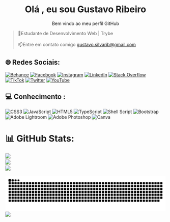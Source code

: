 <h1 align="center">Olá , eu sou Gustavo Ribeiro</h1>
                               <p align="center"> Bem vindo ao meu perfil GitHub </p>

>🌱Estudante de Desenvolvimento Web | Trybe<br><br>📫Entre em contato comigo gustavo.silvarib@gmail.com



## 🌐 Redes Sociais:
[![Behance](https://img.shields.io/badge/Behance-1769ff?logo=behance&logoColor=white)](https://behance.net/gustavomegusta) [![Facebook](https://img.shields.io/badge/Facebook-%231877F2.svg?logo=Facebook&logoColor=white)](https://facebook.com/gustavo.silvarib3) [![Instagram](https://img.shields.io/badge/Instagram-%23E4405F.svg?logo=Instagram&logoColor=white)](https://instagram.com/srgustavorib) [![LinkedIn](https://img.shields.io/badge/LinkedIn-%230077B5.svg?logo=linkedin&logoColor=white)](https://linkedin.com/in/gustavodasilvaribeiro) [![Stack Overflow](https://img.shields.io/badge/-Stackoverflow-FE7A16?logo=stack-overflow&logoColor=white)](https://stackoverflow.com/users/gustavo-ribeiro) [![TikTok](https://img.shields.io/badge/TikTok-%23000000.svg?logo=TikTok&logoColor=white)](https://tiktok.com/@@gustavomegusta) [![Twitter](https://img.shields.io/badge/Twitter-%231DA1F2.svg?logo=Twitter&logoColor=white)](https://twitter.com/srgustavorib) [![YouTube](https://img.shields.io/badge/YouTube-%23FF0000.svg?logo=YouTube&logoColor=white)](https://youtube.com/c//UC4pNLozj5H8LXk0Hls42z5A) 

## 💻 Conhecimento :
![CSS3](https://img.shields.io/badge/css3-%231572B6.svg?style=for-the-badge&logo=css3&logoColor=white) ![JavaScript](https://img.shields.io/badge/javascript-%23323330.svg?style=for-the-badge&logo=javascript&logoColor=%23F7DF1E) ![HTML5](https://img.shields.io/badge/html5-%23E34F26.svg?style=for-the-badge&logo=html5&logoColor=white) ![TypeScript](https://img.shields.io/badge/typescript-%23007ACC.svg?style=for-the-badge&logo=typescript&logoColor=white) ![Shell Script](https://img.shields.io/badge/shell_script-%23121011.svg?style=for-the-badge&logo=gnu-bash&logoColor=white) ![Bootstrap](https://img.shields.io/badge/bootstrap-%23563D7C.svg?style=for-the-badge&logo=bootstrap&logoColor=white) ![Adobe Lightroom](https://img.shields.io/badge/Adobe%20Lightroom-31A8FF.svg?style=for-the-badge&logo=Adobe%20Lightroom&logoColor=white) ![Adobe Photoshop](https://img.shields.io/badge/adobephotoshop-%2331A8FF.svg?style=for-the-badge&logo=adobephotoshop&logoColor=white) ![Canva](https://img.shields.io/badge/Canva-%2300C4CC.svg?style=for-the-badge&logo=Canva&logoColor=white)
# 📊 GitHub Stats:
![](https://github-readme-stats.vercel.app/api?username=gustavosilvaribeiro&theme=monokai&hide_border=false&include_all_commits=true&count_private=true)<br/>
![](https://github-readme-streak-stats.herokuapp.com/?user=gustavosilvaribeiro&theme=monokai&hide_border=false)<br/>
![](https://github-readme-stats.vercel.app/api/top-langs/?username=gustavosilvaribeiro&theme=monokai&hide_border=false&include_all_commits=true&count_private=true&layout=compact)



![Snake animation](https://raw.githubusercontent.com/Platane/snk/output/github-contribution-grid-snake.svg)
[![](https://visitcount.itsvg.in/api?id=gustavosilvaribeiro&icon=3&color=12)](https://visitcount.itsvg.in)

